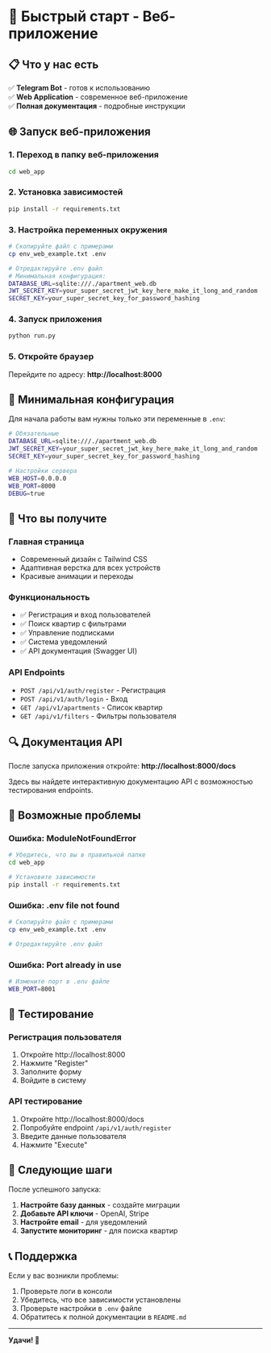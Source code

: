 # 🚀 Быстрый старт - Веб-приложение

## 📋 Что у нас есть

✅ **Telegram Bot** - готов к использованию  
✅ **Web Application** - современное веб-приложение  
✅ **Полная документация** - подробные инструкции  

## 🌐 Запуск веб-приложения

### 1. **Переход в папку веб-приложения**
```bash
cd web_app
```

### 2. **Установка зависимостей**
```bash
pip install -r requirements.txt
```

### 3. **Настройка переменных окружения**
```bash
# Скопируйте файл с примерами
cp env_web_example.txt .env

# Отредактируйте .env файл
# Минимальная конфигурация:
DATABASE_URL=sqlite:///./apartment_web.db
JWT_SECRET_KEY=your_super_secret_jwt_key_here_make_it_long_and_random
SECRET_KEY=your_super_secret_key_for_password_hashing
```

### 4. **Запуск приложения**
```bash
python run.py
```

### 5. **Откройте браузер**
Перейдите по адресу: **http://localhost:8000**

## 🔧 Минимальная конфигурация

Для начала работы вам нужны только эти переменные в `.env`:

```bash
# Обязательные
DATABASE_URL=sqlite:///./apartment_web.db
JWT_SECRET_KEY=your_super_secret_jwt_key_here_make_it_long_and_random
SECRET_KEY=your_super_secret_key_for_password_hashing

# Настройки сервера
WEB_HOST=0.0.0.0
WEB_PORT=8000
DEBUG=true
```

## 🎯 Что вы получите

### **Главная страница**
- Современный дизайн с Tailwind CSS
- Адаптивная верстка для всех устройств
- Красивые анимации и переходы

### **Функциональность**
- ✅ Регистрация и вход пользователей
- ✅ Поиск квартир с фильтрами
- ✅ Управление подписками
- ✅ Система уведомлений
- ✅ API документация (Swagger UI)

### **API Endpoints**
- `POST /api/v1/auth/register` - Регистрация
- `POST /api/v1/auth/login` - Вход
- `GET /api/v1/apartments` - Список квартир
- `GET /api/v1/filters` - Фильтры пользователя

## 🔍 Документация API

После запуска приложения откройте:
**http://localhost:8000/docs**

Здесь вы найдете интерактивную документацию API с возможностью тестирования endpoints.

## 🚨 Возможные проблемы

### **Ошибка: ModuleNotFoundError**
```bash
# Убедитесь, что вы в правильной папке
cd web_app

# Установите зависимости
pip install -r requirements.txt
```

### **Ошибка: .env file not found**
```bash
# Скопируйте файл с примерами
cp env_web_example.txt .env

# Отредактируйте .env файл
```

### **Ошибка: Port already in use**
```bash
# Измените порт в .env файле
WEB_PORT=8001
```

## 📱 Тестирование

### **Регистрация пользователя**
1. Откройте http://localhost:8000
2. Нажмите "Register"
3. Заполните форму
4. Войдите в систему

### **API тестирование**
1. Откройте http://localhost:8000/docs
2. Попробуйте endpoint `/api/v1/auth/register`
3. Введите данные пользователя
4. Нажмите "Execute"

## 🔄 Следующие шаги

После успешного запуска:

1. **Настройте базу данных** - создайте миграции
2. **Добавьте API ключи** - OpenAI, Stripe
3. **Настройте email** - для уведомлений
4. **Запустите мониторинг** - для поиска квартир

## 📞 Поддержка

Если у вас возникли проблемы:

1. Проверьте логи в консоли
2. Убедитесь, что все зависимости установлены
3. Проверьте настройки в `.env` файле
4. Обратитесь к полной документации в `README.md`

---

**Удачи! 🚀**
